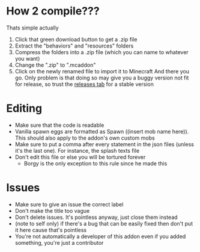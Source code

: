 # How 2 compile???
Thats simple actually
1. Click that green download button to get a .zip file
2. Extract the "behaviors" and "resources" folders
3. Compress the folders into a .zip file (which you can name to whatever you want)
4. Change the ".zip" to ".mcaddon"
5. Click on the newly renamed file to import it to Minecraft
And there you go. Only problem is that doing so may give you a buggy version not fit for release, so trust the [releases tab](https://github.com/ANightDazingZoroark/Prehistoric-Rift-Addon/releases) for a stable version 
# Editing
* Make sure that the code is readable
* Vanilla spawn eggs are formatted as Spawn ((insert mob name here)). This should also apply to the addon's own custom mobs
* Make sure to put a comma after every statement in the json files (unless it's the last one). For instance, the splash texts file
* Don't edit this file or else you will be tortured forever
  * Borgy is the only exception to this rule since he made this
# Issues
* Make sure to give an issue the correct label
* Don't make the title too vague
* Don't delete issues. It's pointless anyway, just close them instead
* (note to self only) if there's a bug that can be easily fixed then don't put it here cause that's pointless
* You're not automatically a developer of this addon even if you added something, you're just a contributor
